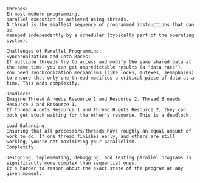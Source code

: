     Threads:
    In most modern programming,
    parallel execution is achieved using threads.
    A thread is the smallest sequence of programmed instructions that can be
    managed independently by a scheduler (typically part of the operating system).
    
    Challenges of Parallel Programming:
    Synchronization and Data Races:
    If multiple threads try to access and modify the same shared data at the same time, you can get unpredictable results (a "data race").
    You need synchronization mechanisms (like locks, mutexes, semaphores) to ensure that only one thread modifies a critical piece of data at a time. This adds complexity.
    
    Deadlock:
    Imagine Thread A needs Resource 1 and Resource 2. Thread B needs Resource 2 and Resource 1.
    If Thread A gets Resource 1 and Thread B gets Resource 2, they can both get stuck waiting for the other's resource. This is a deadlock.
    
    Load Balancing:
    Ensuring that all processors/threads have roughly an equal amount of work to do. If one thread finishes early, and others are still working, you're not maximizing your parallelism.
    Complexity:
    
    Designing, implementing, debugging, and testing parallel programs is significantly more complex than sequential ones.
    It's harder to reason about the exact state of the program at any given moment.
